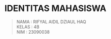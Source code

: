 # IDENTITAS MAHASISWA
> NAMA     : RIFYAL AIDIL DZIAUL HAQ <br>
> KELAS    : 4B<br>
> NIM      : 23090038
